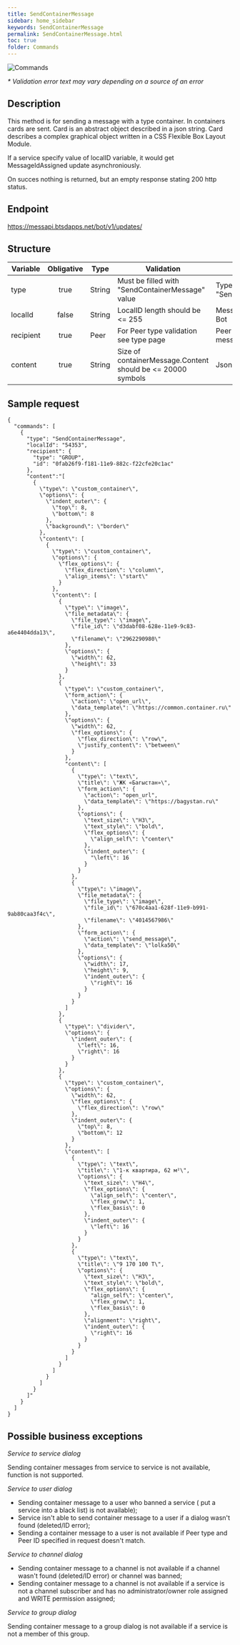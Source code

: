 ```yaml
---
title: SendContainerMessage
sidebar: home_sidebar
keywords: SendContainerMessage
permalink: SendContainerMessage.html
toc: true
folder: Commands
---
```


![Commands](images/SendContainerMessage.png "BotCommandSendContainerMessage")
<p>
<i>* Validation error text may vary depending on a source of an error</i>
</p>

## Description

<p> This method is for sending a message with a type container. In containers cards are sent. Card is an abstract object described in a json string. Card describes a complex graphical object written in a CSS Flexible Box Layout Module.
</p>
<p> If a service specify value of localID variable, it would get MessageIdAssigned update asynchroniously.
</p>
<p> On succes nothing  is returned, but an empty response stating 200 http status.
</p>

## Endpoint

https://messapi.btsdapps.net/bot/v1/updates/

## Structure

| Variable  | Obligative  | Type| Validation| Description
|---|:---:|---|---|---|
| type | true | String | Must be filled with "SendContainerMessage" value |Type of request "SendContainerMessage" |
| localId | false |  String |LocalID length should be <= 255  | Message ID generated by Bot  |
| recipient  | true |  Peer | For Peer type validation see type page| Peer to send this message to |
| content| true |  String |Size of containerMessage.Content should be <= 20000 symbols | Json array  |

## Sample request

```
{
  "commands": [
    {
      "type": "SendContainerMessage",
      "localId": "54353",
      "recipient": {
        "type": "GROUP",
        "id": "0fab26f9-f181-11e9-882c-f22cfe20c1ac"
      },
      "content":"[
        {
          \"type\": \"custom_container\",
          \"options\": {
            \"indent_outer\": {
              \"top\": 8,
              \"bottom\": 8
            },
            \"background\": \"border\"
          },
          \"content\": [
            {
              \"type\": \"custom_container\",
              \"options\": {
                \"flex_options\": {
                  \"flex_direction\": \"column\",
                  \"align_items\": \"start\"
                }
              },
              \"content\": [
                {
                  \"type\": \"image\",
                  \"file_metadata\": {
                    \"file_type\": \"image\",
                    \"file_id\": \"d3dabf08-628e-11e9-9c83-a6e4404dda13\",
                    \"filename\": \"2962290980\"
                  },
                  \"options\": {
                    \"width\": 62,
                    \"height\": 33
                  }
                },
                {
                  \"type\": \"custom_container\",
                  \"form_action\": {
                    \"action\": \"open_url\",
                    \"data_template\": \"https://common.container.ru\"
                  },
                  \"options\": {
                    \"width\": 62,
                    \"flex_options\": {
                      \"flex_direction\": \"row\",
                      \"justify_content\": \"between\"
                    }
                  },
                  "content\": [
                    {
                      \"type\": \"text\",
                      \"title\": \"ЖК «Багыстан»\",
                      \"form_action\": {
                        \"action\": "open_url",
                        \"data_template\": \"https://bagystan.ru\"
                      },
                      \"options\": {
                        \"text_size\": \"H3\",
                        \"text_style\": \"bold\",
                        \"flex_options\": {
                          \"align_self\": \"center\"
                        },
                        \"indent_outer\": {
                          "\left\": 16
                        }
                      }
                    },
                    {
                      \"type\": \"image\",
                      \"file_metadata\": {
                        \"file_type\": \"image\",
                        \"file_id\": \"670c4aa1-628f-11e9-b991-9ab80caa3f4c\",
                        \"filename\": \"4014567986\"
                      },
                      \"form_action\": {
                        \"action\": \"send_message\",
                        \"data_template\": \"lolka50\"
                      },
                      \"options\": {
                        \"width\": 17,
                        \"height\": 9,
                        \"indent_outer\": {
                          \"right\": 16
                        }
                      }
                    }
                  ]
                },
                {
                  \"type\": \"divider\",
                  \"options\": {
                    \"indent_outer\": {
                      \"left\": 16,
                      \"right\": 16
                    }
                  }
                },
                {
                  \"type\": \"custom_container\",
                  \"options\": {
                    \"width\": 62,
                    \"flex_options\": {
                      \"flex_direction\": \"row\"
                    },
                    \"indent_outer\": {
                      \"top\": 8,
                      \"bottom\": 12
                    }
                  },
                  \"content\": [
                    {
                      \"type\": \"text\",
                      \"title\": \"1-к квартира, 62 м²\",
                      \"options\": {
                        \"text_size\": \"H4\",
                        \"flex_options\": {
                          \"align_self\": \"center\",
                          \"flex_grow\": 1,
                          \"flex_basis\": 0
                        },
                        \"indent_outer\": {
                          \"left\": 16
                        }
                      }
                    },
                    {
                      \"type\": \"text\",
                      \"title\": \"9 170 100 Т\",
                      \"options\": {
                        \"text_size\": \"H3\",
                        \"text_style\": \"bold\",
                        \"flex_options\": {
                          "align_self\": \"center\",
                          \"flex_grow\": 1,
                          \"flex_basis\": 0
                        },
                        \"alignment": \"right\",
                        \"indent_outer\": {
                          \"right\": 16
                        }
                      }
                    }
                  ]
                }
              ]
            }
          ]
        }
      ]"
    }
  ]
}
```

## Possible business exceptions

<i>Service to service dialog 
</i>
<p>Sending container messages from service to service is not available, function is not supported.
</p>
<i>Service to user dialog
</i>
<p>
<ul>
<li>Sending container message to a user who banned a service ( put a service into a black list) is not available);
</li>
<li>Service isn't able to send container message to a user if a dialog wasn't found (deleted/ID error);
</li>
<li> Sending a container message to a user is not available if Peer type and Peer ID specified in request doesn't match.
</li>
</ul>
</p>
<i>Service to channel dialog
</i>
<p>
<ul>
  <li> Sending container message to a channel is not available if a channel wasn't found (deleted/ID error) or channel was banned;
  </li>
  <li>Sending container message to a channel is not available if a service is not a channel subscriber and has no administrator/owner role assigned and WRITE permission assigned;
  </li>
</ul>
</p>
<i>Service to group dialog
</i>
<p>
Sending container message to a group dialog is not available if a service is not a member of this group.
</p>

